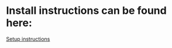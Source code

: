 # Install instructions can be found here:


[Setup instructions](https://semantic-ui-angular2.herokuapp.com/)
